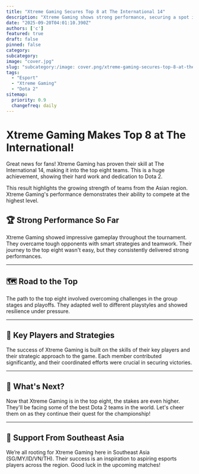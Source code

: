 ```yaml
---
title: "Xtreme Gaming Secures Top 8 at The International 14"
description: "Xtreme Gaming shows strong performance, securing a spot in the top eight at The International 14."
date: "2025-09-20T04:01:10.390Z"
authors: ['c']
featured: true
draft: false
pinned: false
category:
subcategory:
image: "cover.jpg"
slug: "subcategory:/image: cover.png/xtreme-gaming-secures-top-8-at-the-international-14"
tags:
  - "Esport"
  - "Xtreme Gaming"
  - "Dota 2"
sitemap:
  priority: 0.9
  changefreq: daily
---
```


# Xtreme Gaming Makes Top 8 at The International!

Great news for fans! Xtreme Gaming has proven their skill at The International 14, making it into the top eight teams. This is a huge achievement, showing their hard work and dedication to Dota 2.

This result highlights the growing strength of teams from the Asian region. Xtreme Gaming's performance demonstrates their ability to compete at the highest level.

## 🏆 Strong Performance So Far
Xtreme Gaming showed impressive gameplay throughout the tournament. They overcame tough opponents with smart strategies and teamwork. Their journey to the top eight wasn't easy, but they consistently delivered strong performances.

---

## 🗺️ Road to the Top
The path to the top eight involved overcoming challenges in the group stages and playoffs. They adapted well to different playstyles and showed resilience under pressure.

---

## 🎯 Key Players and Strategies
The success of Xtreme Gaming is built on the skills of their key players and their strategic approach to the game. Each member contributed significantly, and their coordinated efforts were crucial in securing victories.

---

## 🎉 What's Next?
Now that Xtreme Gaming is in the top eight, the stakes are even higher. They'll be facing some of the best Dota 2 teams in the world. Let's cheer them on as they continue their quest for the championship!

---

## 🙌 Support From Southeast Asia
We’re all rooting for Xtreme Gaming here in Southeast Asia (SG/MY/ID/VN/TH). Their success is an inspiration to aspiring esports players across the region. Good luck in the upcoming matches!